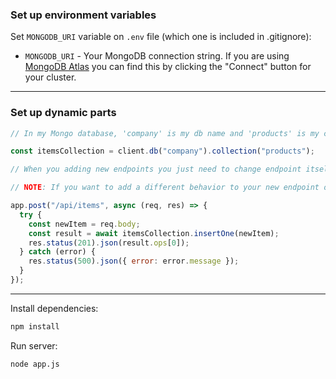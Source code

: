 ### Set up environment variables

Set `MONGODB_URI` variable on `.env` file (which one is included in .gitignore):

- `MONGODB_URI` - Your MongoDB connection string. If you are using [MongoDB Atlas](https://mongodb.com/atlas) you can find this by clicking the "Connect" button for your cluster.

<hr>

### Set up dynamic parts

```js
// In my Mongo database, 'company' is my db name and 'products' is my collection name. You should update that parts with your db and collection namings.

const itemsCollection = client.db("company").collection("products");
```

```js
// When you adding new endpoints you just need to change endpoint itself ("/api/items") and itemsCollection value.

// NOTE: If you want to add a different behavior to your new endpoint of course you should change other things

app.post("/api/items", async (req, res) => {
  try {
    const newItem = req.body;
    const result = await itemsCollection.insertOne(newItem);
    res.status(201).json(result.ops[0]);
  } catch (error) {
    res.status(500).json({ error: error.message });
  }
});
```

<hr>

Install dependencies:

```bash
npm install
```

Run server:

```bash
node app.js
```
